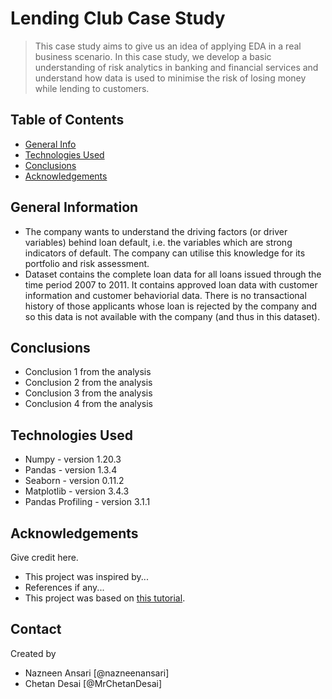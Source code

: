 # Lending Club Case Study
> This case study aims to give us an idea of applying EDA in a real business scenario. In this case study, we develop a basic understanding of risk analytics in banking and financial services and understand how data is used to minimise the risk of losing money while lending to customers.


## Table of Contents
* [General Info](#general-information)
* [Technologies Used](#technologies-used)
* [Conclusions](#conclusions)
* [Acknowledgements](#acknowledgements)

<!-- You can include any other section that is pertinent to your problem -->

## General Information
- The company wants to understand the driving factors (or driver variables) behind loan default, i.e. the variables which are strong indicators of default. The company can utilise this knowledge for its portfolio and risk assessment.
- Dataset contains the complete loan data for all loans issued through the time period 2007 to 2011. It contains approved loan data with customer information and customer behaviorial data. There is no transactional history of those applicants whose loan is rejected by the company and so this data is not available with the company (and thus in this dataset).


<!-- You don't have to answer all the questions - just the ones relevant to your project. -->

## Conclusions
- Conclusion 1 from the analysis
- Conclusion 2 from the analysis
- Conclusion 3 from the analysis
- Conclusion 4 from the analysis

<!-- You don't have to answer all the questions - just the ones relevant to your project. -->


## Technologies Used
- Numpy - version 1.20.3
- Pandas - version 1.3.4
- Seaborn - version 0.11.2
- Matplotlib - version 3.4.3
- Pandas Profiling - version 3.1.1

<!-- As the libraries versions keep on changing, it is recommended to mention the version of library used in this project -->

## Acknowledgements
Give credit here.
- This project was inspired by...
- References if any...
- This project was based on [this tutorial](https://www.example.com).


## Contact
Created by 
- Nazneen Ansari [@nazneenansari]
- Chetan Desai [@MrChetanDesai]


<!-- Optional -->
<!-- ## License -->
<!-- This project is open source and available under the [... License](). -->

<!-- You don't have to include all sections - just the one's relevant to your project -->

